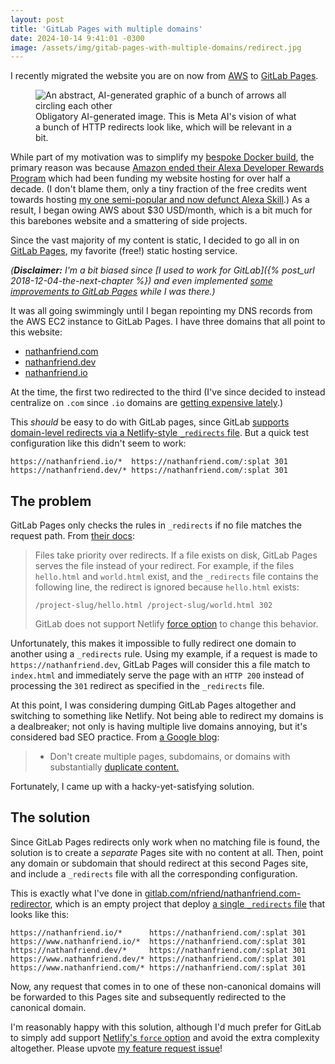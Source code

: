 ```yaml
---
layout: post
title: 'GitLab Pages with multiple domains'
date: 2024-10-14 9:41:01 -0300
image: /assets/img/gitab-pages-with-multiple-domains/redirect.jpg
---
```


I recently migrated the website you are on now from [AWS](https://aws.amazon.com/) to [GitLab Pages](https://docs.gitlab.com/ee/user/project/pages/).

<figure>
    <img loading="lazy" src="{{ '/assets/img/gitab-pages-with-multiple-domains/redirect.jpg' | relative_url }}" alt="An abstract, AI-generated graphic of a bunch of arrows all circling each other" />
    <figcaption>Obligatory AI-generated image. This is Meta AI's vision of what a bunch of HTTP redirects look like, which will be relevant in a bit.</figcaption>
</figure>

While part of my motivation was to simplify my [bespoke Docker build](https://gitlab.com/nfriend/website-3.0-docker), the primary reason was because [Amazon ended their Alexa Developer Rewards Program](https://www.theverge.com/2024/4/10/24126291/amazon-stop-paying-developers-alexa-skills) which had been funding my website hosting for over half a decade. (I don't blame them, only a tiny fraction of the free credits went towards hosting [my one semi-popular and now defunct Alexa Skill](https://gitlab.com/nfriend/days-until).) As a result, I began owing AWS about $30 USD/month, which is a bit much for this barebones website and a smattering of side projects.

Since the vast majority of my content is static, I decided to go all in on [GitLab Pages](https://docs.gitlab.com/ee/user/project/pages/), my favorite (free!) static hosting service.

_(**Disclaimer:** I'm a bit biased since [I used to work for GitLab]({% post_url 2018-12-04-the-next-chapter %}) and even implemented [some improvements to GitLab Pages](https://gitlab.com/gitlab-org/gitlab-pages/-/merge_requests/458) while I was there.)_

It was all going swimmingly until I began repointing my DNS records from the AWS EC2 instance to GitLab Pages. I have three domains that all point to this website:

- [nathanfriend.com](https://nathanfriend.com)
- [nathanfriend.dev](https://nathanfriend.dev)
- [nathanfriend.io](https://nathanfriend.io)

At the time, the first two redirected to the third (I've since decided to instead centralize on `.com` since `.io` domains are [getting expensive lately](https://news.ycombinator.com/item?id=29403773).)

This _should_ be easy to do with GitLab pages, since GitLab [supports domain-level redirects via a Netlify-style `_redirects` file](https://docs.gitlab.com/ee/user/project/pages/redirects.html#domain-level-redirects). But a quick test configuration like this didn't seem to work:

```plaintext
https://nathanfriend.io/*  https://nathanfriend.com/:splat 301
https://nathanfriend.dev/* https://nathanfriend.com/:splat 301
```

## The problem

GitLab Pages only checks the rules in `_redirects` if no file matches the request path. From [their docs](https://docs.gitlab.com/ee/user/project/pages/redirects.html#files-override-redirects):

> Files take priority over redirects. If a file exists on disk, GitLab Pages serves the file instead of your redirect. For example, if the files `hello.html` and `world.html` exist, and the `_redirects` file contains the following line, the redirect is ignored because `hello.html` exists:
>
> ```
> /project-slug/hello.html /project-slug/world.html 302
> ```
>
> GitLab does not support Netlify [force option](https://docs.netlify.com/routing/redirects/rewrites-proxies/#shadowing) to change this behavior.

Unfortunately, this makes it impossible to fully redirect one domain to another using a `_redirects` rule. Using my example, if a request is made to `https://nathanfriend.dev`, GitLab Pages will consider this a file match to `index.html` and immediately serve the page with an `HTTP 200` instead of processing the `301` redirect as specified in the `_redirects` file.

At this point, I was considering dumping GitLab Pages altogether and switching to something like Netlify. Not being able to redirect my domains is a dealbreaker; not only is having multiple live domains annoying, but it's considered bad SEO practice. From [a Google blog](https://developers.google.com/search/blog/2008/09/demystifying-duplicate-content-penalty):

> - Don't create multiple pages, subdomains, or domains with substantially [duplicate content.](https://developers.google.com/search/docs/advanced/guidelines/duplicate-content)

Fortunately, I came up with a hacky-yet-satisfying solution.

## The solution

Since GitLab Pages redirects only work when no matching file is found, the solution is to create a _separate_ Pages site with no content at all. Then, point any domain or subdomain that should redirect at this second Pages site, and include a `_redirects` file with all the corresponding configuration.

This is exactly what I've done in [gitlab.com/nfriend/nathanfriend.com-redirector](https://gitlab.com/nfriend/nathanfriend.com-redirector/), which is an empty project that deploy [a single `_redirects` file](https://gitlab.com/nfriend/nathanfriend.com-redirector/-/blob/main/public/_redirects?ref_type=heads) that looks like this:

```plaintext
https://nathanfriend.io/*      https://nathanfriend.com/:splat 301
https://www.nathanfriend.io/*  https://nathanfriend.com/:splat 301
https://nathanfriend.dev/*     https://nathanfriend.com/:splat 301
https://www.nathanfriend.dev/* https://nathanfriend.com/:splat 301
https://www.nathanfriend.com/* https://nathanfriend.com/:splat 301
```

Now, any request that comes in to one of these non-canonical domains will be forwarded to this Pages site and subsequently redirected to the canonical domain.

I'm reasonably happy with this solution, although I'd much prefer for GitLab to simply add support [Netlify's `force` option](https://docs.netlify.com/routing/redirects/rewrites-proxies/#shadowing) and avoid the extra complexity altogether. Please upvote [my feature request issue](https://gitlab.com/gitlab-org/gitlab-pages/-/issues/1134)!
